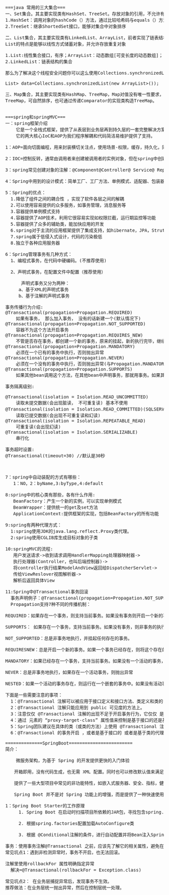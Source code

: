 <pre>
===java 常用的三大集合===
一、Set集合。其主要实现类有HashSet、TreeSet。存放对象的引用，不允许有重复对象。 
1.HashSet：调用对象的hashCode（）方法，通过比较哈希码与equals（）方法来判别是否重复
2.TreeSet：继承ShortedSet接口，能够对集合中对象排序

二、List集合，其主要实现类有LinkedList、ArrayList，前者实现了链表结构，后者可代表大小可变的数组。
List的特点是能够以线性方式储蓄对象，并允许存放重复对象

1.List:线性集合接口，有序；ArrayList：动态数组[可变长度的动态数组]；
2.LinkedList：链表结构的集合

那么为了解决这个线程安全问题你可以这么使用Collections.synchronizedList()，如：

List<Map<String,Object>> data=Collections.synchronizedList(new ArrayList<Map<String,Object>>());

三、Map集合，其主要实现类有HashMap、TreeMap，Map对值没有唯一性要求，对健要求唯一，
TreeMap，可自然排序，也可通过传递Comparator的实现类构造TreeMap。


===spring和springMVC===
一：spring框架介绍
    它是一个全栈式框架，提供了从表层到业务层再到持久层的一套完整解决方案。
    它的两大核心IoC和AOP为我们程序解耦和代码简洁易维护提供了支持。

1：AOP=面向切面编程，用来封装横切关注点，使用场景-权限，缓存，持久化，同步，事务等。

2：IOC=控制反转，通常由调用者来创建被调用者的实例对象，但在spring中创建被调用者的工作不再由调用者来完成，因此称为控制反转。

3：spring常见创建对象的注解：@Component@Controller@ Service@ Repository

4：Spring中用到的设计模式：简单工厂、工厂方法、单例模式、适配器、包装器、代理、观察者、策略、模板方法

5：Spring的优点：
  1.降低了组件之间的耦合性 ，实现了软件各层之间的解耦 
  2.可以使用容易提供的众多服务，如事务管理，消息服务等 
  3.容器提供单例模式支持 
  4.容器提供了AOP技术，利用它很容易实现如权限拦截，运行期监控等功能 
  5.容器提供了众多的辅助类，能加快应用的开发 
  6.spring对于主流的应用框架提供了集成支持，如hibernate，JPA，Struts等 
  7.spring属于低侵入式设计，代码的污染极低 
  8.独立于各种应用服务器 

6：Spring管理事务有几种方式：
  1、编程式事务，在代码中硬编码。(不推荐使用)

  2、声明式事务，在配置文件中配置（推荐使用）
      
      声明式事务又分为两种：
     a、基于XML的声明式事务
     b、基于注解的声明式事务

事务传播行为介绍: 
@Transactional(propagation=Propagation.REQUIRED)
	如果有事务， 那么加入事务， 没有的话新建一个(默认情况下)
@Transactional(propagation=Propagation.NOT_SUPPORTED) 
	容器不为这个方法开启事务
@Transactional(propagation=Propagation.REQUIRES_NEW) 
	不管是否存在事务，都创建一个新的事务，原来的挂起，新的执行完毕，继续执行老的事务
@Transactional(propagation=Propagation.MANDATORY) 
	必须在一个已有的事务中执行，否则抛出异常
@Transactional(propagation=Propagation.NEVER)
	必须在一个没有的事务中执行，否则抛出异常(与Propagation.MANDATORY相反)
@Transactional(propagation=Propagation.SUPPORTS) 
	如果其他bean调用这个方法，在其他bean中声明事务，那就用事务。如果其他bean没有声明事务，那就不用事务

事务隔离级别:

@Transactional(isolation = Isolation.READ_UNCOMMITTED)
	读取未提交数据(会出现脏读， 不可重复读) 基本不使用
@Transactional(isolation = Isolation.READ_COMMITTED)(SQLSERVER默认)
	读取已提交数据(会出现不可重复读和幻读)
@Transactional(isolation = Isolation.REPEATABLE_READ)
	可重复读(会出现幻读)
@Transactional(isolation = Isolation.SERIALIZABLE)
	串行化

事务超时设置:
@Transactional(timeout=30) //默认是30秒



7：spring中自动装配的方式有哪些：
   1：NO，2：byName,3:byType,4:default

8:spring中的核心类有那些，各有什么作用:
   BeanFactory：产生一个新的实例，可以实现单例模式
   BeanWrapper：提供统一的get及set方法
   ApplicationContext:提供框架的实现，包括BeanFactory的所有功能

9:spring有两种代理方式：
  1:spring使用JDK的java.lang.reflect.Proxy类代理。
  2:spring使用CGLIB库生成目标对象的子类

10:springMVC的流程:
   用户发送请求->收到请求调用HandlerMapping处理器映射器->
   执行处理器(Controller，也叫后端控制器)->
   将controller执行结果ModelAndView返回给DispatcherServlet->
   传给ViewReslover视图解析器->
   解析后返回具体View

11:Spring中@Transactional事务回滚
  事务声明例子：@Transactional(propagation=Propagation.NOT_SUPPORTED)
  Propagation支持7种不同的传播机制：

REQUIRED：如果存在一个事务，则支持当前事务。如果没有事务则开启一个新的事务。

SUPPORTS： 如果存在一个事务，支持当前事务。如果没有事务，则非事务的执行。但是对于事务同步的事务管理器，PROPAGATION_SUPPORTS与不使用事务有少许不同。

NOT_SUPPORTED：总是非事务地执行，并挂起任何存在的事务。

REQUIRESNEW：总是开启一个新的事务。如果一个事务已经存在，则将这个存在的事务挂起。

MANDATORY：如果已经存在一个事务，支持当前事务。如果没有一个活动的事务，则抛出异常。

NEVER：总是非事务地执行，如果存在一个活动事务，则抛出异常

NESTED：如果一个活动的事务存在，则运行在一个嵌套的事务中。如果没有活动事务，则按REQUIRED属性执行。

下面是一些需要注意的事项：
  1：@Transactional 注解可以被应用于接口定义和接口方法、类定义和类的 public 方法上。
  2：@Transactional 注解只能应用到 public 可见度的方法上。
  3：注意仅仅 @Transactional 注解的出现不足于开启事务行为，它仅仅 是一种元数据。必须在配置文件中使用配置元素，才真正开启了事务行为
  4：通过 元素的 “proxy-target-class” 属性值来控制是基于接口的还是基于类的代理被创建。如果 “proxy-target-class” 属值被设置为 “true”，那么基于类的代理将起作用（这时需要CGLIB库cglib.jar在CLASSPATH中）。如果 “proxy-target-class” 属值被设置为 “false” 或者这个属性被省略，那么标准的JDK基于接口的代理将起作用。
  5：Spring团队建议在具体的类（或类的方法）上使用 @Transactional 注解，而不要使用在类所要实现的任何接口上。在接口上使用 @Transactional 注解，只能当你设置了基于接口的代理时它才生效。因为注解是 不能继承 的，这就意味着如果正在使用基于类的代理时，那么事务的设置将不能被基于类的代理所识别，而且对象也将不会被事务代理所包装。
  6：@Transactional 的事务开启 ，或者是基于接口的 或者是基于类的代理被创建。所以在同一个类中一个方法调用另一个方法有事务的方法，事务是不会起作用的。

==============SpringBoot========================
简介：

    微服务架构，为基于 Spring 的开发提供更快的入门体验

　　开箱即用，没有代码生成，也无需 XML 配置。同时也可以修改默认值来满足特定的需求。

　　提供了一些大型项目中常见的非功能特性，如嵌入式服务器、安全、指标，健康检测、外部配置等。

　　Spring Boot 并不是对 Spring 功能上的增强，而是提供了一种快速使用 Spring 的方式。

1：Spring Boot Starter的工作原理
     1. Spring Boot 在启动时扫描项目所依赖的JAR包，寻找包含spring.factories文件的JAR

     2. 根据spring.factories配置加载AutoConfigure类

     3. 根据 @Conditional注解的条件，进行自动配置并将Bean注入Spring Context

事务：使用事务注解@Transactional 之前，应该先了解它的相关属性，避免在实际项目中踩中各种各样的坑点。
常见坑点1：遇到非检测异常时，事务不开启，也无法回滚。

注解里使用rollbackFor 属性明确指定异常
  解决=@Transactional(rollbackFor = Exception.class)

常见坑点2： 在业务层捕捉异常后，发现事务不生效。
推荐做法：在业务层统一抛出异常，然后在控制层统一处理。


